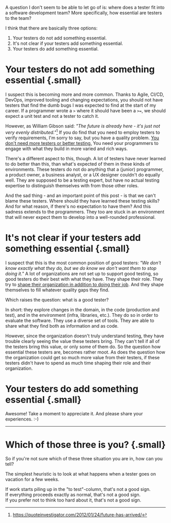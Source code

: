 <!--
.. title: How essential are your testers?
.. slug: how-essential-are-your-testers
.. date: 2025-05-21
.. category: quality engineering
.. tags: career, management, quality engineering, software testing, teaching, test management
.. type: text
.. description: It's probably a bit of a Schrödinger-like situation...
-->

A question I don't seem to be able to let go of is: where does a tester fit into a software development team? More specifically, how essential are testers to the team?

I think that there are basically three options:

1. Your testers do not add something essential.
2. It's not clear if your testers add something essential.
3. Your testers do add something essential.


# Your testers do not add something essential {.small}

I suspect this is becoming more and more common. Thanks to Agile, CI/CD, DevOps, improved tooling and changing expectations, you should not have testers that find the dumb bugs I was expected to find at the start of my career. If a programmer wrote a `>` where it should have been a `>=`, we should expect a unit test and not a tester to catch it.

<!-- TEASER_END -->

However, as William Gibson said: *"The future is already here - it's just not very evenly distributed."*[^1] If you do find that you need to employ testers to verify requirements, I'm sorry to say, but you have a quality problem. <a href="https://curiousduck.io/assets/pdfs/btwq.pdf" target="_blank">You don't need more testers or better testing.</a> You need your programmers to engage with what they build in more varied and rich ways.

[^1]: <a href="https://quoteinvestigator.com/2012/01/24/future-has-arrived/" target="_blank">https://quoteinvestigator.com/2012/01/24/future-has-arrived/</a>


There's a different aspect to this, though. A lot of testers have never learned to do better than this, than what's expected of them in these kinds of environments. These testers do not do anything that a (junior) programmer, a product owner, a business analyst, or a UX designer couldn't do equally well. They are supposed to be a testing expert, but have no actual testing expertise to distinguish themselves with from those other roles.

And the sad thing - and an important point of this post - is that we can't blame these testers. Where should they have learned these testing skills? And for what reason, if there's no expectation to have them? And this sadness extends to the programmers. They too are stuck in an environment that will never expect them to develop into a well-rounded professional.


# It's not clear if your testers add something essential {.small}
I suspect that this is the most common position of good testers: *"We don't know exactly what they do, but we do know we don't want them to stop doing it."* A lot of organizations are not set up to support good testing, so good testers do their best with what they have. They shape their role. They try to [shape their organization in addition to doing their job](link://slug/a-good-tester-is-all-over-the-place#doing-your-job-vs-improving-the-system). And they shape themselves to fill whatever quality gaps they find.

Which raises the question: what is a good tester?

In short: they explore changes in the domain, in the code (production and test), and in the environment (infra, libraries, etc.). They do so in order to evaluate the software. They use a diverse set of tools. They are able to share what they find both as information and as code.

However, since the organization doesn't truly understand testing, they have trouble clearly seeing the value these testers bring. They can't tell if all of the testers bring this value, or only some of them do. So the question how essential these testers are, becomes rather moot. As does the question how the organization could get so much more value from their testers, if these testers didn't have to spend as much time shaping their role and their organization.


# Your testers do add something essential {.small}
Awesome! Take a moment to appreciate it. And please share your experiences. :-)

---

# Which of those three is you? {.small}
So if you're not sure which of these three situation you are in, how can you tell?

The simplest heuristic is to look at what happens when a tester goes on vacation for a few weeks.

If work starts piling up in the "to test"-column, that's not a good sign.  
If everything proceeds exactly as normal, that's not a good sign.  
If you prefer not to think too hard about it, that's not a good sign.
